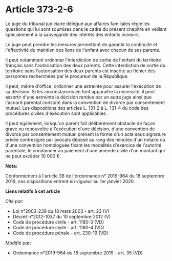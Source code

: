 # Article 373-2-6

Le juge du tribunal judiciaire délégué aux affaires familiales règle les questions qui lui sont soumises dans le cadre du
présent chapitre en veillant spécialement à la sauvegarde des intérêts des enfants mineurs.

Le juge peut prendre les mesures permettant de garantir la continuité et l'effectivité du maintien des liens de l'enfant avec
chacun de ses parents.

Il peut notamment ordonner l'interdiction de sortie de l'enfant du territoire français sans l'autorisation des deux parents.
Cette interdiction de sortie du territoire sans l'autorisation des deux parents est inscrite au fichier des personnes
recherchées par le procureur de la République.

Il peut, même d'office, ordonner une astreinte pour assurer l'exécution de sa décision. Si les circonstances en font
apparaître la nécessité, il peut assortir d'une astreinte la décision rendue par un autre juge ainsi que l'accord parental
constaté dans la convention de divorce par consentement mutuel. Les dispositions des articles L. 131-2 à L. 131-4 du code des
procédures civiles d'exécution sont applicables.

Il peut également, lorsqu'un parent fait délibérément obstacle de façon grave ou renouvelée à l'exécution d'une décision,
d'une convention de divorce par consentement mutuel prenant la forme d'un acte sous signature privée contresigné par avocats
déposé au rang des minutes d'un notaire ou d'une convention homologuée fixant les modalités d'exercice de l'autorité
parentale, le condamner au paiement d'une amende civile d'un montant qui ne peut excéder 10 000 €.

**Nota:**

Conformément à l'article 36 de l'ordonnance n° 2019-964 du 18 septembre 2019, ces dispositions entrent en vigueur au 1er
janvier 2020.

**Liens relatifs à cet article**

_Cité par_:

  - Loi n°2003-239 du 18 mars 2003 - art. 23 (V)
  - Décret n°2012-1037 du 10 septembre 2012 (V)
  - Code de procédure civile - art. 1180-3 (VD)
  - Code de procédure civile - art. 1180-4 (VD)
  - Code de procédure pénale - art. 230-19 (VD)

_Modifié par_:

  - Ordonnance n°2019-964 du 18 septembre 2019 - art. 35 (VD)
